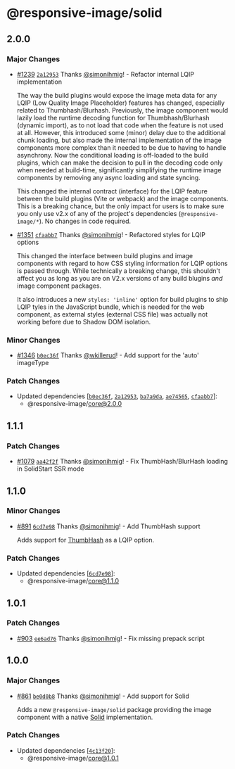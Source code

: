 # @responsive-image/solid

## 2.0.0

### Major Changes

- [#1239](https://github.com/simonihmig/responsive-image/pull/1239) [`2a12953`](https://github.com/simonihmig/responsive-image/commit/2a12953af08d22d5d9ba255c8a53025afd616a17) Thanks [@simonihmig](https://github.com/simonihmig)! - Refactor internal LQIP implementation

  The way the build plugins would expose the image meta data for any LQIP (Low Quality Image Placeholder) features has changed, especially related to Thumbhash/Blurhash. Previously, the image component would lazily load the runtime decoding function for Thumbhash/Blurhash (dynamic import), as to not load that code when the feature is not used at all. However, this introduced some (minor) delay due to the additional chunk loading, but also made the internal implementation of the image components more complex than it needed to be due to having to handle asynchrony. Now the conditional loading is off-loaded to the build plugins, which can make the decision to pull in the decoding code only when needed at build-time, significantly simplifying the runtime image components by removing any async loading and state syncing.

  This changed the internal contract (interface) for the LQIP feature between the build plugins (Vite or webpack) and the image components. This is a breaking chance, but the only impact for users is to make sure you only use v2.x of any of the project's dependencies (`@responsive-image/*`). No changes in code required.

- [#1351](https://github.com/simonihmig/responsive-image/pull/1351) [`cfaabb7`](https://github.com/simonihmig/responsive-image/commit/cfaabb7f56e312fdefcd50aacde4810eb1667179) Thanks [@simonihmig](https://github.com/simonihmig)! - Refactored styles for LQIP options

  This changed the interface between build plugins and image components with regard to how CSS styling information for LQIP options is passed through. While technically a breaking change, this shouldn't affect you as long as you are on V2.x versions of any build blugins _and_ image component packages.

  It also introduces a new `styles: 'inline'` option for build plugins to ship LQIP tyles in the JavaScript bundle, which is needed for the web component, as external styles (external CSS file) was actually not working before due to Shadow DOM isolation.

### Minor Changes

- [#1346](https://github.com/simonihmig/responsive-image/pull/1346) [`b0ec36f`](https://github.com/simonihmig/responsive-image/commit/b0ec36f1c69fe7a92c86b7acb3ea2198b7b2b9ea) Thanks [@wkillerud](https://github.com/wkillerud)! - Add support for the 'auto' imageType

### Patch Changes

- Updated dependencies [[`b0ec36f`](https://github.com/simonihmig/responsive-image/commit/b0ec36f1c69fe7a92c86b7acb3ea2198b7b2b9ea), [`2a12953`](https://github.com/simonihmig/responsive-image/commit/2a12953af08d22d5d9ba255c8a53025afd616a17), [`ba7a9da`](https://github.com/simonihmig/responsive-image/commit/ba7a9da44d73cfaecb2e57ea7862af519f90b494), [`ae74565`](https://github.com/simonihmig/responsive-image/commit/ae74565a5415a4d98187b6bc7b67b9db3d7c3aa0), [`cfaabb7`](https://github.com/simonihmig/responsive-image/commit/cfaabb7f56e312fdefcd50aacde4810eb1667179)]:
  - @responsive-image/core@2.0.0

## 1.1.1

### Patch Changes

- [#1079](https://github.com/simonihmig/responsive-image/pull/1079) [`aa42f2f`](https://github.com/simonihmig/responsive-image/commit/aa42f2fc06a9ca072927fa91e3d9fc99eecd37e1) Thanks [@simonihmig](https://github.com/simonihmig)! - Fix ThumbHash/BlurHash loading in SolidStart SSR mode

## 1.1.0

### Minor Changes

- [#891](https://github.com/simonihmig/responsive-image/pull/891) [`6cd7e98`](https://github.com/simonihmig/responsive-image/commit/6cd7e980403b2c11595e6eaacd0bbe6d64d7100a) Thanks [@simonihmig](https://github.com/simonihmig)! - Add ThumbHash support

  Adds support for [ThumbHash](https://evanw.github.io/thumbhash/) as a LQIP option.

### Patch Changes

- Updated dependencies [[`6cd7e98`](https://github.com/simonihmig/responsive-image/commit/6cd7e980403b2c11595e6eaacd0bbe6d64d7100a)]:
  - @responsive-image/core@1.1.0

## 1.0.1

### Patch Changes

- [#903](https://github.com/simonihmig/responsive-image/pull/903) [`ee6ad76`](https://github.com/simonihmig/responsive-image/commit/ee6ad767ad6538eb1e47e8a8939acbd90f341f37) Thanks [@simonihmig](https://github.com/simonihmig)! - Fix missing prepack script

## 1.0.0

### Major Changes

- [#861](https://github.com/simonihmig/responsive-image/pull/861) [`be0d0b8`](https://github.com/simonihmig/responsive-image/commit/be0d0b801d21a92159eabf6faee92b844cc9ed24) Thanks [@simonihmig](https://github.com/simonihmig)! - Add support for Solid

  Adds a new `@responsive-image/solid` package providing the image component with a native [Solid](https://www.solidjs.com/) implementation.

### Patch Changes

- Updated dependencies [[`4c13f20`](https://github.com/simonihmig/responsive-image/commit/4c13f20f912a5308a347695798a8bc0c7c4187a1)]:
  - @responsive-image/core@1.0.1
